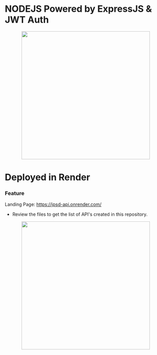 # NODEJS Powered by ExpressJS & JWT Auth

<p align="center">
    <a href="https://nodejs.org/en" target="_blank">
        <img src="https://miro.medium.com/v2/resize:fit:565/0*vq-JSMynSHUPXx70" width="400">
    </a>
   
</p>


# Deployed in Render
### Feature
Landing Page: https://jpsd-api.onrender.com/
- Review the files to get the list of API's created in this repository.

<p align="center">
     <a href="https://render.com/" target="_blank">
        <img src="https://miro.medium.com/v2/resize:fit:1400/1*1uICdJa4B-NaSrRJ4JJHSw.png" width="400">
    </a>
</p>



